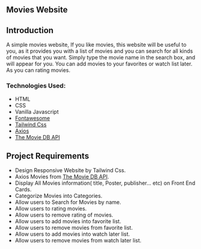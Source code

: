  ## Movies Website


## Introduction
A simple movies website, If you like movies, this website will be useful to you, as it provides you with a list of movies and you can search for all kinds of movies that you want. Simply type the movie name in the search box, and will appear for you. You can add movies to your favorites or watch list later. As you can rating movies.

### Technologies Used:
* HTML
* CSS
* Vanilla Javascript
* [Fontawesome](https://fontawesome.com/)
* [Tailwind Css](https://tailwindcss.com/)
* [Axios](https://axios-http.com/)
* [The Movie DB API](https://www.themoviedb.org/)

## Project Requirements
- Design Responsive Website by Tailwind Css.
- Axios Movies from [The Movie DB API](https://www.themoviedb.org/).
- Display All Movies information( title, Poster, publisher... etc) on Front End Cards.
- Categorize Movies into Categories.
- Allow users to Search for Movies by name.
- Allow users to rating movies.
- Allow users to remove rating of movies.
- Allow users to add movies into favorite list.
- Allow users to remove movies from favorite list.
- Allow users to add movies into watch later list.
- Allow users to remove movies from watch later list.



